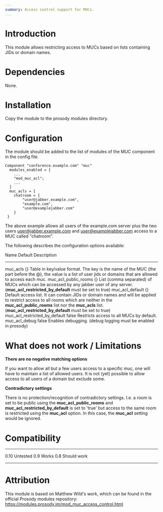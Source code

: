 ```yaml
---
summary: Access control support for MUCs.
...
```


Introduction
============

This module allows restricting access to MUCs based on lists containing JIDs
or domain names.

Dependencies
============

None.

Installation
============

Copy the module to the prosody modules directory.

Configuration
=============

The module should be added to the list of modules of the MUC component in the
config file.

    Component "conference.example.com" "muc"
      modules_enabled = {
        ...
        "mod_muc_acl";
        ...
      }
      muc_acls = {
        chatroom = {
            "user@jabber.example.com",
            "example.com",
            "user@examplejabber.com"
        }
     }

The above example allows all users of the example.com server plus the two users
user@jabber.example.com and user@examplejabber.com access to a MUC called
"chatroom".

The following describes the configuration options available:


  Name                                Default   Description
  ----------------------------------- --------- ---------------------------------------------------------------------------------------------------------------------------------------------------------------------------------------------------------------------------------------------------------------
  muc\_acls                           {}        Table in key/value format. The key is the name of the MUC (the part before the @), the value is a list of user jids or domains that are allowed to access each muc.
  muc\_acl\_public\_rooms             {}        List (comma separated) of MUCs which can be accessed by any jabber user of any server. (**muc\_acl\_restricted\_by\_default** must be set to true)
  muc\_acl\_default                   {}        Default access list. It can contain JIDs or domain names and will be applied to restrict access to all rooms which are neither in the **muc\_acl\_public\_rooms** list nor the **muc\_acls** list. (**muc\_acl\_restricted\_by\_default** must be set to true)
  muc\_acl\_restricted\_by\_default   false     Restricts access to all MUCs by default.
  muc\_acl\_debug                     false     Enables debugging. (debug logging must be enabled in prosody)


What does not work / Limitations
================================

**There are no negative matching options**

If you want to allow all but a few users access to a specific muc, one will have to maintain
a list of allowed users. It is not (yet) possible to allow access to all users of a domain but
exclude some.

**Contradictory settings**

There is no protection/recognition of contradictory settings.
I.e. a room is set to be public using the **muc\_acl\_public\_rooms** and
**muc\_acl\_restricted\_by\_default** is set to 'true' but access to the same room
is restricted using the **muc\_acl** option. In this case, the **muc\_acl**
setting would be ignored.

Compatibility
=============

  ------ -------------
  0.10   Untested
  0.9    Works
  0.8    Should work
  ------ -------------

Attribution
===========

This module is based on Matthew Wild's work, which can be found in the
official Prosody modules repository:
https://modules.prosody.im/mod_muc_access_control.html
